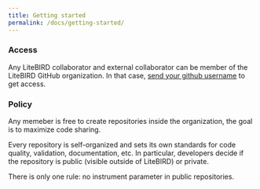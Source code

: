 ```yaml
---
title: Getting started
permalink: /docs/getting-started/
---
```


### Access
Any LiteBIRD collaborator and external collaborator can be member of the LiteBIRD
GitHub organization. In that case, <a href="mailto:{{ site.email | encode_email }}?{{ site.access_request_template }}">send your github username</a> to get access.


### Policy
Any memeber is free to create repositories inside the organization, the
goal is to maximize code sharing.

Every repository is self-organized and sets its own standards for code quality, validation,
documentation, etc. In particular, developers decide if the repository is public (visible
outside of LiteBIRD) or private.

There is only one rule: no instrument parameter in public repositories.
